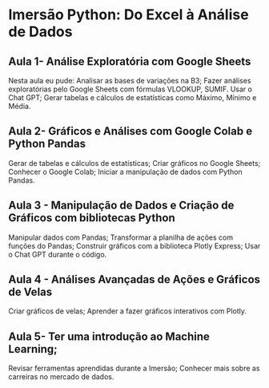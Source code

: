 # Imersão Python: Do Excel à Análise de Dados

## Aula 1- Análise Exploratória com Google Sheets
Nesta aula eu pude:
Analisar as bases de variações na B3;
Fazer análises exploratórias pelo Google Sheets com fórmulas VLOOKUP, SUMIF.
Usar o Chat GPT;
Gerar tabelas e cálculos de estatísticas como Máximo, Mínimo e Média.

## Aula 2- Gráficos e Análises com Google Colab e Python Pandas
Gerar de tabelas e cálculos de estatísticas;
Criar gráficos no Google Sheets;
Conhecer o Google Colab;
Iniciar a manipulação de dados com Python Pandas.

## Aula 3 - Manipulação de Dados e Criação de Gráficos com bibliotecas Python
Manipular dados com Pandas;
Transformar a planilha de ações com funções do Pandas;
Construir gráficos com a biblioteca Plotly Express;
Usar o Chat GPT durante o código.

## Aula 4 - Análises Avançadas de Ações e Gráficos de Velas
Criar gráficos de velas;
Aprender a fazer gráficos interativos com Plotly.

## Aula 5- Ter uma introdução ao Machine Learning;
Revisar ferramentas aprendidas durante a Imersão;
Conhecer mais sobre as carreiras no mercado de dados.
